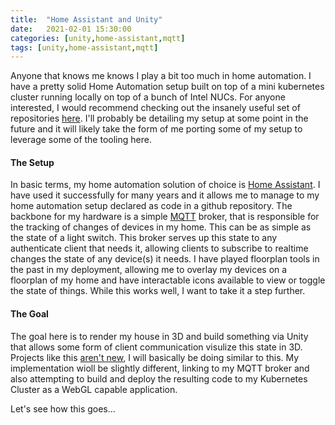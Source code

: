 ```yaml
---
title:  "Home Assistant and Unity"
date:   2021-02-01 15:30:00
categories: [unity,home-assistant,mqtt]
tags: [unity,home-assistant,mqtt]
---
```


Anyone that knows me knows I play a bit too much in home automation.  I have a pretty solid Home Automation setup built on top of a mini kubernetes cluster running locally on top of a bunch of Intel NUCs.  For anyone interested, I would recommend checking out the insanely useful set of repositories [here](https://github.com/k8s-at-home).  I'll probably be detailing my setup at some point in the future and it will likely take the form of me porting some of my setup to leverage some of the tooling here.  

#### **The Setup**
In basic terms, my home automation solution of choice is [Home Assistant](https://www.home-assistant.io/). I have used it successfully for many years and it allows me to manage to my home automation setup declared as code in a github repository.  The backbone for my hardware is a simple [MQTT](https://mosquitto.org/) broker, that is responsible for the tracking of changes of devices in my home. This can be as simple as the state of a light switch. This broker serves up this state to any authenticate client that needs it, allowing clients to subscribe to realtime changes the state of any device(s) it needs.  I have played floorplan tools in the past in my deployment, allowing me to overlay my devices on a floorplan of my home and have interactable icons available to view or toggle the state of things.  While this works well, I want to take it a step further.  

#### **The Goal**
The goal here is to render my house in 3D and build something via Unity that allows some form of client communication visulize this state in 3D.  Projects like this [aren't new](https://community.home-assistant.io/t/3d-floorplan-using-lovelace-picture-elements-card/123357), I will basically be doing similar to this.  My implementation wioll be slightly different, linking to my MQTT broker and also attempting to build and deploy the resulting code to my Kubernetes Cluster as a WebGL capable application.

Let's see how this goes...